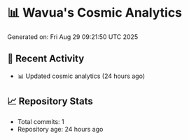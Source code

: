 # 📊 Wavua's Cosmic Analytics
Generated on: Fri Aug 29 09:21:50 UTC 2025

## 🚀 Recent Activity
- 📊 Updated cosmic analytics (24 hours ago)
## 📈 Repository Stats
- Total commits: 1
- Repository age: 24 hours ago
